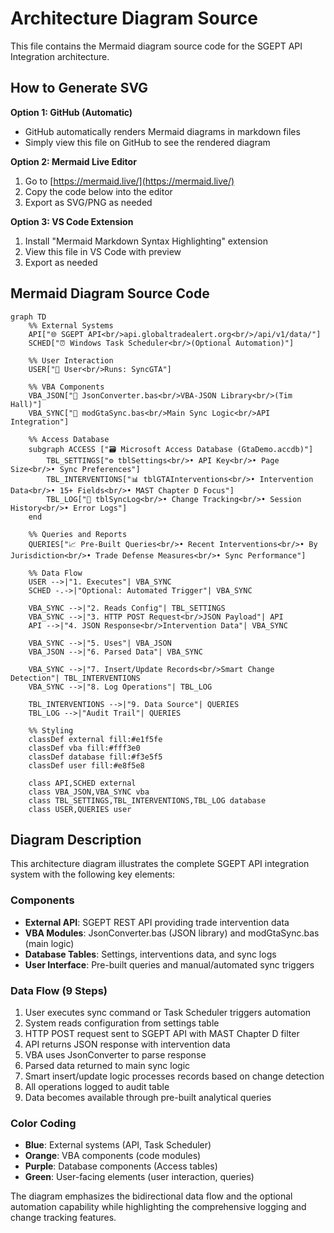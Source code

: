 # Architecture Diagram Source

This file contains the Mermaid diagram source code for the SGEPT API Integration architecture.

## How to Generate SVG

**Option 1: GitHub (Automatic)**
- GitHub automatically renders Mermaid diagrams in markdown files
- Simply view this file on GitHub to see the rendered diagram

**Option 2: Mermaid Live Editor**
1. Go to [https://mermaid.live/](https://mermaid.live/)
2. Copy the code below into the editor
3. Export as SVG/PNG as needed

**Option 3: VS Code Extension**
1. Install "Mermaid Markdown Syntax Highlighting" extension
2. View this file in VS Code with preview
3. Export as needed

## Mermaid Diagram Source Code

```mermaid
graph TD
    %% External Systems
    API["🌐 SGEPT API<br/>api.globaltradealert.org<br/>/api/v1/data/"]
    SCHED["⏰ Windows Task Scheduler<br/>(Optional Automation)"]
    
    %% User Interaction
    USER["👤 User<br/>Runs: SyncGTA"]
    
    %% VBA Components  
    VBA_JSON["📄 JsonConverter.bas<br/>VBA-JSON Library<br/>(Tim Hall)"]
    VBA_SYNC["📄 modGtaSync.bas<br/>Main Sync Logic<br/>API Integration"]
    
    %% Access Database
    subgraph ACCESS ["🗃️ Microsoft Access Database (GtaDemo.accdb)"]
        TBL_SETTINGS["⚙️ tblSettings<br/>• API Key<br/>• Page Size<br/>• Sync Preferences"]
        TBL_INTERVENTIONS["📊 tblGTAInterventions<br/>• Intervention Data<br/>• 15+ Fields<br/>• MAST Chapter D Focus"]
        TBL_LOG["📝 tblSyncLog<br/>• Change Tracking<br/>• Session History<br/>• Error Logs"]
    end
    
    %% Queries and Reports
    QUERIES["📈 Pre-Built Queries<br/>• Recent Interventions<br/>• By Jurisdiction<br/>• Trade Defense Measures<br/>• Sync Performance"]
    
    %% Data Flow
    USER -->|"1. Executes"| VBA_SYNC
    SCHED -.->|"Optional: Automated Trigger"| VBA_SYNC
    
    VBA_SYNC -->|"2. Reads Config"| TBL_SETTINGS
    VBA_SYNC -->|"3. HTTP POST Request<br/>JSON Payload"| API
    API -->|"4. JSON Response<br/>Intervention Data"| VBA_SYNC
    
    VBA_SYNC -->|"5. Uses"| VBA_JSON
    VBA_JSON -->|"6. Parsed Data"| VBA_SYNC
    
    VBA_SYNC -->|"7. Insert/Update Records<br/>Smart Change Detection"| TBL_INTERVENTIONS
    VBA_SYNC -->|"8. Log Operations"| TBL_LOG
    
    TBL_INTERVENTIONS -->|"9. Data Source"| QUERIES
    TBL_LOG -->|"Audit Trail"| QUERIES
    
    %% Styling
    classDef external fill:#e1f5fe
    classDef vba fill:#fff3e0  
    classDef database fill:#f3e5f5
    classDef user fill:#e8f5e8
    
    class API,SCHED external
    class VBA_JSON,VBA_SYNC vba
    class TBL_SETTINGS,TBL_INTERVENTIONS,TBL_LOG database
    class USER,QUERIES user
```

## Diagram Description

This architecture diagram illustrates the complete SGEPT API integration system with the following key elements:

### Components
- **External API**: SGEPT REST API providing trade intervention data
- **VBA Modules**: JsonConverter.bas (JSON library) and modGtaSync.bas (main logic)
- **Database Tables**: Settings, interventions data, and sync logs
- **User Interface**: Pre-built queries and manual/automated sync triggers

### Data Flow (9 Steps)
1. User executes sync command or Task Scheduler triggers automation
2. System reads configuration from settings table
3. HTTP POST request sent to SGEPT API with MAST Chapter D filter
4. API returns JSON response with intervention data
5. VBA uses JsonConverter to parse response
6. Parsed data returned to main sync logic
7. Smart insert/update logic processes records based on change detection
8. All operations logged to audit table
9. Data becomes available through pre-built analytical queries

### Color Coding
- **Blue**: External systems (API, Task Scheduler)
- **Orange**: VBA components (code modules)
- **Purple**: Database components (Access tables)
- **Green**: User-facing elements (user interaction, queries)

The diagram emphasizes the bidirectional data flow and the optional automation capability while highlighting the comprehensive logging and change tracking features. 